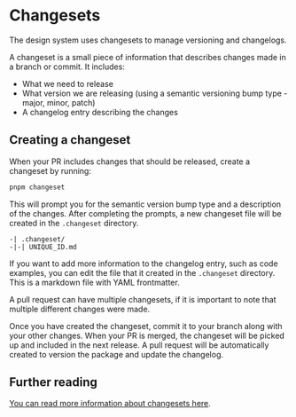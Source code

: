 # Changesets

The design system uses changesets to manage versioning and changelogs.

A changeset is a small piece of information that describes changes made in a branch or commit. It includes:

- What we need to release
- What version we are releasing (using a semantic versioning bump type - major, minor, patch)
- A changelog entry describing the changes

## Creating a changeset

When your PR includes changes that should be released, create a changeset by running:

```bash
pnpm changeset
```

This will prompt you for the semantic version bump type and a description of the changes. After completing the prompts,
a new changeset file will be created in the `.changeset` directory.

```
-| .changeset/
-|-| UNIQUE_ID.md
```

If you want to add more information to the changelog entry, such as code examples, you can edit the file that it created
in the `.changeset` directory. This is a markdown file with YAML frontmatter.

A pull request can have multiple changesets, if it is important to note that multiple different changes were made.

Once you have created the changeset, commit it to your branch along with your other changes. When your PR is merged, the
changeset will be picked up and included in the next release. A pull request will be automatically created to version the
package and update the changelog.

## Further reading

[You can read more information about changesets here](https://github.com/changesets/changesets/blob/main/docs/detailed-explanation.md).
